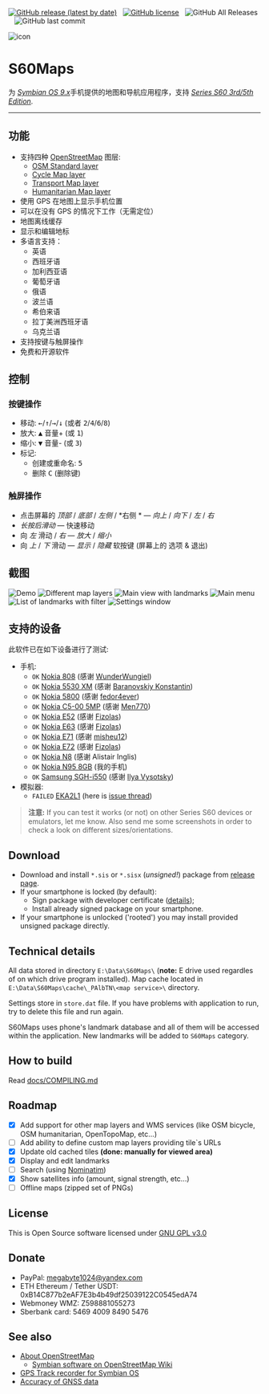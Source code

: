 [![GitHub release (latest by date)](https://img.shields.io/github/v/release/artem78/s60-maps?style=plastic)](https://github.com/artem78/s60-maps/releases/latest)&nbsp;&nbsp;&nbsp;[![GitHub license](https://img.shields.io/github/license/artem78/s60-maps?style=plastic)](https://github.com/artem78/s60-maps/blob/master/LICENSE.txt)&nbsp;&nbsp;&nbsp;![GitHub All Releases](https://img.shields.io/github/downloads/artem78/s60-maps/total?style=plastic)&nbsp;&nbsp;&nbsp;![GitHub last commit](https://img.shields.io/github/last-commit/artem78/s60-maps?style=plastic)

![icon](images/program_logo.png)
# S60Maps

为 [*Symbian OS 9.x*](https://en.wikipedia.org/wiki/Symbian#Version_comparison)手机提供的地图和导航应用程序，支持 [*Series S60 3rd/5th Edition*](https://en.wikipedia.org/wiki/S60_%28software_platform%29#Versions_and_supported_devices).

----

## 功能

- 支持四种 [OpenStreetMap](https://www.openstreetmap.org/) 图层:
  - [OSM Standard layer](https://wiki.openstreetmap.org/wiki/Standard_tile_layer)
  - [Cycle Map layer](https://wiki.openstreetmap.org/wiki/OpenCycleMap)
  - [Transport Map layer](https://wiki.openstreetmap.org/wiki/Transport_Map)
  - [Humanitarian Map layer](https://wiki.openstreetmap.org/wiki/Humanitarian_map_style)
- 使用 GPS 在地图上显示手机位置
- 可以在没有 GPS 的情况下工作（无需定位）
- 地图离线缓存
- 显示和编辑地标
- 多语言支持：
  - 英语
  - 西班牙语
  - 加利西亚语
  - 葡萄牙语
  - 俄语
  - 波兰语
  - 希伯来语
  - 拉丁美洲西班牙语
  - 乌克兰语
- 支持按键与触屏操作
- 免费和开源软件

## 控制

### 按键操作

- 移动: <kbd>←</kbd>/<kbd>↑</kbd>/<kbd>→</kbd>/<kbd>↓</kbd> (或者 <kbd>2</kbd>/<kbd>4</kbd>/<kbd>6</kbd>/<kbd>8</kbd>)
- 放大: <kbd>▲</kbd> 音量+ (或 <kbd>1</kbd>)
- 缩小: <kbd>▼</kbd> 音量- (或 <kbd>3</kbd>)
- 标记:
  - 创建或重命名: <kbd>5</kbd>
  - 删除 <kbd>C</kbd> (删除键)

### 触屏操作

- 点击屏幕的 *顶部* / *底部* / *左侧* / *右侧 * —  *向上* / *向下* / *左* / *右*
-  *长按后滑动* — 快速移动
- 向 *左* 滑动 / *右* —  *放大* / *缩小*
- 向 *上* / *下* 滑动 —  *显示* / *隐藏* 软按键 (屏幕上的 <kbd>选项</kbd> & <kbd>退出</kbd>)

## 截图

![](images/demo_video.gif "Demo") ![](images/layers.gif "Different map layers") ![](images/position_and_landmarks.png "Main view with landmarks") ![](images/menu.png "Main menu") ![](images/landmarks_list.png "List of landmarks with filter") ![](images/settings.png "Settings window")
## 支持的设备

此软件已在如下设备进行了测试:

- 手机:
  - `OK` [Nokia 808](https://en.wikipedia.org/wiki/Nokia_808_PureView) (感谢 [WunderWungiel](https://github.com/WunderWungiel)) 
  - `OK` [Nokia 5530 XM](https://en.wikipedia.org/wiki/Nokia_5530_XpressMusic) (感谢 [Baranovskiy Konstantin](https://github.com/baranovskiykonstantin))
  - `OK` [Nokia 5800](https://en.wikipedia.org/wiki/Nokia_5800_XpressMusic) (感谢 [fedor4ever](https://github.com/fedor4ever))
  - `OK` [Nokia C5-00 5MP](https://en.wikipedia.org/wiki/Nokia_C5-00) (感谢 [Men770](https://github.com/Men770))
  - `OK` [Nokia E52](https://en.wikipedia.org/wiki/Nokia_E52/E55) (感谢 [Fizolas](https://github.com/fizolas))
  - `OK` [Nokia E63](https://en.wikipedia.org/wiki/Nokia_E63) (感谢 [Fizolas](https://github.com/fizolas))
  - `OK` [Nokia E71](https://en.wikipedia.org/wiki/Nokia_E71) (感谢 [misheu12](https://github.com/misheu12))
  - `OK` [Nokia E72](https://en.wikipedia.org/wiki/Nokia_E72) (感谢 [Fizolas](https://github.com/fizolas))
  - `OK` [Nokia N8](https://en.wikipedia.org/wiki/Nokia_N8) (感谢 Alistair Inglis)
  - `OK` [Nokia N95 8GB](https://en.wikipedia.org/wiki/Nokia_N95#Variations) (我的手机)
  - `OK` [Samsung SGH-i550](https://www.phonearena.com/phones/Samsung-SGH-i550_id2345) (感谢 [Ilya Vysotsky](https://github.com/Computershik73))
- 模拟器:
  - `FAILED` [EKA2L1](https://github.com/EKA2L1/EKA2L1) (here is [issue thread](https://github.com/EKA2L1/EKA2L1/issues/231))

> **注意:** If you can test it works (or not) on other Series S60 devices or emulators, let me know. Also send me some screenshots in order to check a look on different sizes/orientations.

## Download

- Download and install `*.sis` or `*.sisx` (*unsigned!*) package from [release page](../../../releases/latest/).
- If your smartphone is locked (by default):
  - Sign package with developer certificate ([details](https://digipassion.com/signing-sissisx-files-for-symbian-s60/));
  - Install already signed package on your smartphone.
- If your smartphone is unlocked ('rooted') you may install provided unsigned package directly.

## Technical details

All data stored in directory `E:\Data\S60Maps\` (**note:** E drive used regardles of on which drive program installed). Map cache located in `E:\Data\S60Maps\cache\_PAlbTN\<map service>\` directory.

Settings store in `store.dat` file. If you have problems with application to run, try to delete this file and run again.

S60Maps uses phone's landmark database and all of them will be accessed within the application. New landmarks will be added to `S60Maps` category.

## How to build

Read [docs/COMPILING.md](/docs/COMPILING.md)

## Roadmap

- [x] Add support for other map layers and WMS services (like OSM bicycle, OSM humanitarian, OpenTopoMap, etc...) 
- [ ] Add ability to define custom map layers providing tile\`s URLs
- [x] Update old cached tiles **(done: manually for viewed area)**
- [x] Display and edit landmarks
- [ ] Search (using [Nominatim](https://nominatim.openstreetmap.org/))
- [x] Show satellites info (amount, signal strength, etc...)
- [ ] Offline maps (zipped set of PNGs)

## License

This is Open Source software licensed under [GNU GPL v3.0](/LICENSE.txt)

## Donate

- PayPal: megabyte1024@yandex.com
- ETH Ethereum / Tether USDT: 0xB14C877b2eAF7E3b4b49df25039122C0545edA74
- Webmoney WMZ: Z598881055273
- Sberbank card: 5469 4009 8490 5476

## See also

- [About OpenStreetMap](https://wiki.openstreetmap.org/wiki/About_OpenStreetMap)
  - [Symbian software on OpenStreetMap Wiki](https://wiki.openstreetmap.org/wiki/Symbian)
- [GPS Track recorder for Symbian OS](https://github.com/artem78/s60-gps-tracker#readme)
- [Accuracy of GNSS data](https://wiki.openstreetmap.org/wiki/Accuracy_of_GNSS_data)
